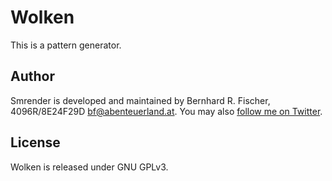 # Wolken

This is a pattern generator.

## Author

Smrender is developed and maintained by Bernhard R. Fischer, 4096R/8E24F29D <bf@abenteuerland.at>.
You may also [follow me on Twitter](http://twitter.com/_Rahra_).

## License

Wolken is released under GNU GPLv3.

